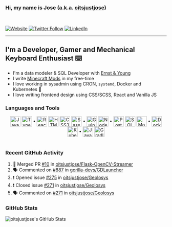 ### Hi, my name is Jose (a.k.a. [oitsjustjose](https://oitsjustjose.com))

<br />

[![Website](https://img.shields.io/badge/oitsjustjose.com-green?style=for-the-badge)](https://oitsjustjose.com)
[![Twitter Follow](https://img.shields.io/twitter/follow/oitsjustjose?color=1DA1F2&logo=twitter&style=for-the-badge)](https://twitter.com/intent/follow?original_referer=https%3A%2F%2Fgithub.com%2Foitsjustjose&screen_name=oitsjustjose)
[![LinkedIn](https://img.shields.io/badge/LinkedIn-blue?style=for-the-badge&logo=linkedin&labelColor=blue)](https://oitsjustjo.se/u/linkedin)

---

## I'm a Developer, Gamer and Mechanical Keyboard Enthusiast ⌨️

- I'm a data modeler & SQL Developer with [Ernst & Young](https://www.ey.com/)
- I write [Minecraft Mods](https://www.curseforge.com/members/oitsjustjose/projects) in my free-time
- I love working in sysadmin using CRON, `systemd`, Docker and Kubernetes 🐳
- I love writing frontend design using CSS/SCSS, React and Vanilla JS

### Languages and Tools

<center>
<div>
<img align="center" alt="JavaScript" width="32px" src="https://simpleicons.org/icons/javascript.svg" />
<img align="center" alt="TypeScript" width="32px" src="https://simpleicons.org/icons/typescript.svg" />
•
<img align="center" alt="React" width="32px" src="https://simpleicons.org/icons/react.svg" />
<img align="center" alt="HTML5" width="32px" src="https://simpleicons.org/icons/html5.svg" />
<img align="center" alt="CSS3" width="32px" src="https://simpleicons.org/icons/css3.svg" />
<img align="center" alt="Sass" width="32px" src="https://simpleicons.org/icons/sass.svg" />
•
<img align="center" alt="Gulp" width="32px" src="https://simpleicons.org/icons/gulp.svg" />
<img align="center" alt="Node.js" width="32px" src="https://simpleicons.org/icons/node-dot-js.svg" />
•
<img align="center" alt="PostgreSQL" width="32px" src="https://simpleicons.org/icons/postgresql.svg" />
<img align="center" alt="SQL" width="32px" height="32px" src="https://simpleicons.org/icons/microsoftsqlserver.svg" />
<img align="center" alt="MongoDB" width="32px" height="32px" src="https://simpleicons.org/icons/mongodb.svg" />
•
<img align="center" alt="Docker" width="32px" src="https://simpleicons.org/icons/docker.svg" />
<img align="center" alt="Kubernetes" width="32px" src="https://simpleicons.org/icons/kubernetes.svg" />
•
<img align="center" alt="Java" width="32px" src="https://simpleicons.org/icons/java.svg" />
<img align="center" alt="Gradle" width="32px" src="https://simpleicons.org/icons/gradle.svg" />
</div>
</center>

<br />

### Recent GitHub Activity

<!--START_SECTION:activity-->

1. 🎉 Merged PR [#10](https://github.com/oitsjustjose/Flask-OpenCV-Streamer/pull/10) in [oitsjustjose/Flask-OpenCV-Streamer](https://github.com/oitsjustjose/Flask-OpenCV-Streamer)
2. 🗣 Commented on [#887](https://github.com/gorilla-devs/GDLauncher/issues/887) in [gorilla-devs/GDLauncher](https://github.com/gorilla-devs/GDLauncher)
3. ❗️ Opened issue [#275](https://github.com/oitsjustjose/Geolosys/issues/275) in [oitsjustjose/Geolosys](https://github.com/oitsjustjose/Geolosys)
4. ❗️ Closed issue [#271](https://github.com/oitsjustjose/Geolosys/issues/271) in [oitsjustjose/Geolosys](https://github.com/oitsjustjose/Geolosys)
5. 🗣 Commented on [#271](https://github.com/oitsjustjose/Geolosys/issues/271) in [oitsjustjose/Geolosys](https://github.com/oitsjustjose/Geolosys)
<!--END_SECTION:activity-->

### GitHub Stats

<img align="center" alt="oitsjustjose's GitHub Stats" src="https://github-readme-stats.codestackr.vercel.app/api?username=oitsjustjose&show_icons=true&hide_border=true&theme=tokyonight&count_private=true" />
